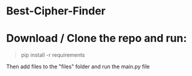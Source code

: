 # Best-Cipher-Finder

# Download / Clone the repo and run:

> pip install -r requirements 

Then add files to the "files" folder and run the main.py file